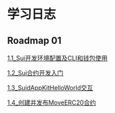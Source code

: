 # 学习日志

## Roadmap 01

[1.1_Sui开发环境配置及CLI和钱包使用](./roadmap/week01/1.1_Sui开发环境配置及CLI和钱包使用.md)

[1.2_Sui合约开发入门](./roadmap/week01/1.2_Sui合约开发入门.md)

[1.3_SuidAppKitHelloWorld交互](./roadmap/week01/1.3_SuidAppKitHelloWorld交互.md)

[1.4_创建并发布MoveERC20合约](./roadmap/week01/1.4_创建并发布MoveERC20合约.md)

